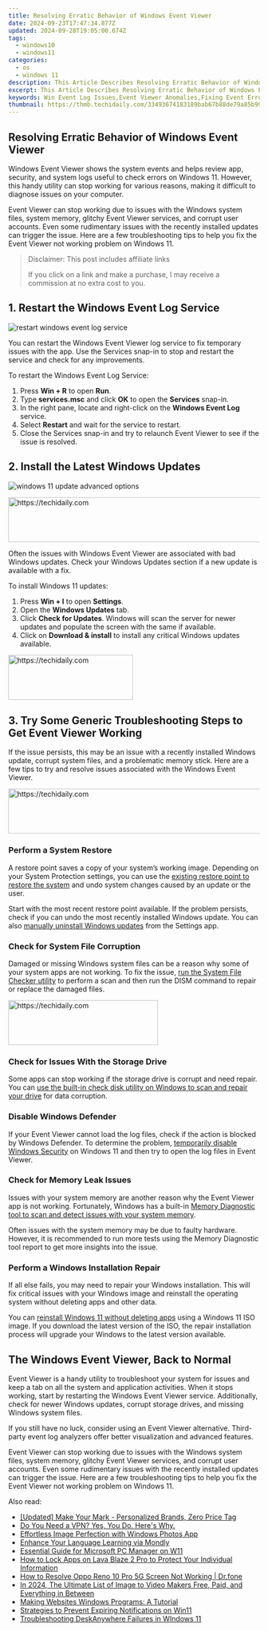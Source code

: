 ```yaml
---
title: Resolving Erratic Behavior of Windows Event Viewer
date: 2024-09-23T17:47:34.877Z
updated: 2024-09-28T19:05:00.674Z
tags:
  - windows10
  - windows11
categories:
  - os
  - windows 11
description: This Article Describes Resolving Erratic Behavior of Windows Event Viewer
excerpt: This Article Describes Resolving Erratic Behavior of Windows Event Viewer
keywords: Win Event Log Issues,Event Viewer Anomalies,Fixing Event Errors,Troubleshoot Event Monitor,Erratic Windows Events,Stabilize Viewer Display,Diagnose EVW Problems
thumbnail: https://thmb.techidaily.com/33493674183189bab67b88de79a85b9996c293935f6ec3a823ac568973956aae.jpg
---
```


## Resolving Erratic Behavior of Windows Event Viewer

 Windows Event Viewer shows the system events and helps review app, security, and system logs useful to check errors on Windows 11\. However, this handy utility can stop working for various reasons, making it difficult to diagnose issues on your computer.

 Event Viewer can stop working due to issues with the Windows system files, system memory, glitchy Event Viewer services, and corrupt user accounts. Even some rudimentary issues with the recently installed updates can trigger the issue. Here are a few troubleshooting tips to help you fix the Event Viewer not working problem on Windows 11\.

>  Disclaimer: This post includes affiliate links
>
>  If you click on a link and make a purchase, I may receive a commission at no extra cost to you.
>

## 1\. Restart the Windows Event Log Service

![restart windows event log service](https://static1.makeuseofimages.com/wordpress/wp-content/uploads/2023/07/restart-windows-event-log-service.jpg)

 You can restart the Windows Event Viewer log service to fix temporary issues with the app. Use the Services snap-in to stop and restart the service and check for any improvements.

 To restart the Windows Event Log Service:

1. Press **Win + R** to open **Run**.
2. Type **services.msc** and click **OK** to open the **Services** snap-in.
3. In the right pane, locate and right-click on the **Windows Event Log** service.
4. Select **Restart** and wait for the service to restart.
5. Close the Services snap-in and try to relaunch Event Viewer to see if the issue is resolved.

## 2\. Install the Latest Windows Updates

![windows 11 update advanced options](https://static1.makeuseofimages.com/wordpress/wp-content/uploads/2023/01/windows-11-update-advanced-options.jpg)

<!-- affiliate ads begin -->
<a href="https://aligracehair.sjv.io/c/5597632/1902309/19272" target="_top" id="1902309">
  <img src="//a.impactradius-go.com/display-ad/19272-1902309" border="0" alt="https://techidaily.com" width="728" height="90"/>
</a>
<img height="0" width="0" src="https://aligracehair.sjv.io/i/5597632/1902309/19272" style="position:absolute;visibility:hidden;" border="0" />
<!-- affiliate ads end -->

 Often the issues with Windows Event Viewer are associated with bad Windows updates. Check your Windows Updates section if a new update is available with a fix.

 To install Windows 11 updates:

1. Press **Win + I** to open **Settings**.
2. Open the **Windows Updates** tab.
3. Click **Check for Updates**. Windows will scan the server for newer updates and populate the screen with the same if available.
4. Click on **Download & install** to install any critical Windows updates available.

<!-- affiliate ads begin -->
<a href="https://25home.pxf.io/c/5597632/2148633/16836" target="_top" id="2148633">
  <img src="//a.impactradius-go.com/display-ad/16836-2148633" border="0" alt="https://techidaily.com" width="250" height="90"/>
</a>
<img height="0" width="0" src="https://25home.pxf.io/i/5597632/2148633/16836" style="position:absolute;visibility:hidden;" border="0" />
<!-- affiliate ads end -->

## 3\. Try Some Generic Troubleshooting Steps to Get Event Viewer Working

 If the issue persists, this may be an issue with a recently installed Windows update, corrupt system files, and a problematic memory stick. Here are a few tips to try and resolve issues associated with the Windows Event Viewer.

<!-- affiliate ads begin -->
<a href="https://appsumo.8odi.net/c/5597632/2144274/7443" target="_top" id="2144274">
  <img src="//a.impactradius-go.com/display-ad/7443-2144274" border="0" alt="https://techidaily.com" width="600" height="90"/>
</a>
<img height="0" width="0" src="https://appsumo.8odi.net/i/5597632/2144274/7443" style="position:absolute;visibility:hidden;" border="0" />
<!-- affiliate ads end -->

### Perform a System Restore

 A restore point saves a copy of your system’s working image. Depending on your System Protection settings, you can use the [existing restore point to restore the system](https://www.makeuseof.com/use-system-restore-windows/) and undo system changes caused by an update or the user.

 Start with the most recent restore point available. If the problem persists, check if you can undo the most recently installed Windows update. You can also [manually uninstall Windows updates](https://www.makeuseof.com/manually-uninstall-windows-10-updates/) from the Settings app.

### Check for System File Corruption

 Damaged or missing Windows system files can be a reason why some of your system apps are not working. To fix the issue, [run the System File Checker utility](https://www.makeuseof.com/windows-built-in-repair-tools/) to perform a scan and then run the DISM command to repair or replace the damaged files.

<!-- affiliate ads begin -->
<a href="https://aligracehair.sjv.io/c/5597632/1886044/19272" target="_top" id="1886044">
  <img src="//a.impactradius-go.com/display-ad/19272-1886044" border="0" alt="https://techidaily.com" width="300" height="90"/>
</a>
<img height="0" width="0" src="https://aligracehair.sjv.io/i/5597632/1886044/19272" style="position:absolute;visibility:hidden;" border="0" />
<!-- affiliate ads end -->

### Check for Issues With the Storage Drive

 Some apps can stop working if the storage drive is corrupt and need repair. You can [use the built-in check disk utility on Windows to scan and repair your drive](https://www.makeuseof.com/sir-mini-how-to-run-chkdsk-in-windows-10/) for data corruption.

### Disable Windows Defender

 If your Event Viewer cannot load the log files, check if the action is blocked by Windows Defender. To determine the problem, [temporarily disable Windows Security](https://www.makeuseof.com/temporarily-disable-windows-security-windows-11/) on Windows 11 and then try to open the log files in Event Viewer.

### Check for Memory Leak Issues

 Issues with your system memory are another reason why the Event Viewer app is not working. Fortunately, Windows has a built-in [Memory Diagnostic tool to scan and detect issues with your system memory](https://www.makeuseof.com/windows-memory-diagnostic-tool-guide/).

 Often issues with the system memory may be due to faulty hardware. However, it is recommended to run more tests using the Memory Diagnostic tool report to get more insights into the issue.

### Perform a Windows Installation Repair

 If all else fails, you may need to repair your Windows installation. This will fix critical issues with your Windows image and reinstall the operating system without deleting apps and other data.

 You can [reinstall Windows 11 without deleting apps](https://www.makeuseof.com/windows-11-reinstall-without-deleting-apps/) using a Windows 11 ISO image. If you download the latest version of the ISO, the repair installation process will upgrade your Windows to the latest version available.

## The Windows Event Viewer, Back to Normal

 Event Viewer is a handy utility to troubleshoot your system for issues and keep a tab on all the system and application activities. When it stops working, start by restarting the Windows Event Viewer service. Additionally, check for newer Windows updates, corrupt storage drives, and missing Windows system files.

 If you still have no luck, consider using an Event Viewer alternative. Third-party event log analyzers offer better visualization and advanced features.

 Event Viewer can stop working due to issues with the Windows system files, system memory, glitchy Event Viewer services, and corrupt user accounts. Even some rudimentary issues with the recently installed updates can trigger the issue. Here are a few troubleshooting tips to help you fix the Event Viewer not working problem on Windows 11\.

<span class="atpl-alsoreadstyle">Also read:</span>
<div><ul>
<li><a href="https://vp-tips.techidaily.com/updated-make-your-mark-personalized-brands-zero-price-tag/"><u>[Updated] Make Your Mark - Personalized Brands, Zero Price Tag</u></a></li>
<li><a href="https://tech-savvy.techidaily.com/1723807936957-do-you-need-a-vpn-yes-you-do-heres-why/"><u>Do You Need a VPN? Yes, You Do. Here's Why.</u></a></li>
<li><a href="https://win11-tips.techidaily.com/effortless-image-perfection-with-windows-photos-app/"><u>Effortless Image Perfection with Windows Photos App</u></a></li>
<li><a href="https://mondly-stories.techidaily.com/enhance-your-language-learning-via-mondly/"><u>Enhance Your Language Learning via Mondly</u></a></li>
<li><a href="https://win11-tips.techidaily.com/essential-guide-for-microsoft-pc-manager-on-w11/"><u>Essential Guide for Microsoft PC Manager on W11</u></a></li>
<li><a href="https://android-unlock.techidaily.com/how-to-lock-apps-on-lava-blaze-2-pro-to-protect-your-individual-information-by-drfone-android/"><u>How to Lock Apps on Lava Blaze 2 Pro to Protect Your Individual Information</u></a></li>
<li><a href="https://howto.techidaily.com/how-to-resolve-oppo-reno-10-pro-5g-screen-not-working-drfone-by-drfone-fix-android-problems-fix-android-problems/"><u>How to Resolve Oppo Reno 10 Pro 5G Screen Not Working | Dr.fone</u></a></li>
<li><a href="https://smart-video-editing.techidaily.com/in-2024-the-ultimate-list-of-image-to-video-makers-free-paid-and-everything-in-between/"><u>In 2024, The Ultimate List of Image to Video Makers Free, Paid, and Everything in Between</u></a></li>
<li><a href="https://win11-tips.techidaily.com/making-websites-windows-programs-a-tutorial/"><u>Making Websites Windows Programs: A Tutorial</u></a></li>
<li><a href="https://win11-tips.techidaily.com/strategies-to-prevent-expiring-notifications-on-win11/"><u>Strategies to Prevent Expiring Notifications on Win11</u></a></li>
<li><a href="https://win11-tips.techidaily.com/troubleshooting-deskanywhere-failures-in-windows-11/"><u>Troubleshooting DeskAnywhere Failures in WIndows 11</u></a></li>
</ul></div>

<ins class="adsbygoogle"
      style="display:block"
      data-ad-client="ca-pub-7571918770474297"
      data-ad-slot="8358498916"
      data-ad-format="auto"
      data-full-width-responsive="true"></ins>
    